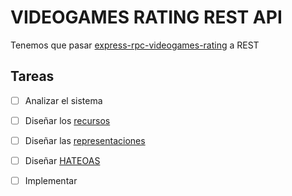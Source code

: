 # VIDEOGAMES RATING REST API

Tenemos que pasar [express-rpc-videogames-rating](https://github.com/yurigo/express-rpc-videogames-rating) a REST

## Tareas

- [ ] Analizar el sistema
- [ ] Diseñar los [recursos](./REST.md#Identification_of_resources)
- [ ] Diseñar las [representaciones](./REST.md#Manipulation_of_resources_through_representations)
- [ ] Diseñar [HATEOAS](./REST.md#Hypermedia_as_the_engine_of_Application_State_(HATEOAS))
- [ ] Implementar

